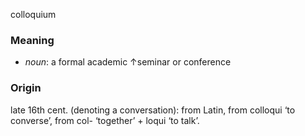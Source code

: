 colloquium
### Meaning
+ _noun_: a formal academic ↑seminar or conference

### Origin

late 16th cent. (denoting a conversation): from Latin, from colloqui ‘to converse’, from col- ‘together’ + loqui ‘to talk’.
